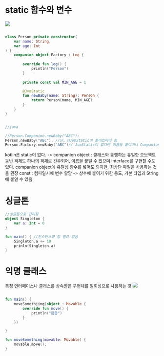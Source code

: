 # static 함수와 변수
![](https://i.imgur.com/RLblkuT.png)

```kotlin

class Person private constructor(
	var name: String,
	var age: Int
) {
	companion object Factory : Log {
	
		override fun log() {
			println("Person")
		}
		
		private const val MIN_AGE = 1

		@JvmStatic
		fun newBaby(name: String): Person {
			return Person(name, MIN_AGE)
		}
	}
}


//java

//Person.Companion.newBaby("ABC");
Person.newBaby("ABC"); //단, @JvmStatic이 붙어있어야 함
Person.Factory.newBaby("ABC")// JvmStatic이 없다면 이름을 붙이거나 Companion 붙이기
```

kotlin은 static이 없다. -> companion object : 클래스와 동행하는 유일한 오브젝트
	동반 객체도 하나의 객체로 간주되어, 이름을 붙일 수 있으며 interface를 구현할 수도 있다.
	companion object에 유틸성 함수를 넣어도 되지만, 최상단 파일을 사용하는 것을 권장
const : 컴파일시에 변수 할당 -> 상수에 붙이기 위한 용도, 기본 타입과 String에 붙일 수 있음
# 싱글톤
```kotlin
//싱글톤으로 관리됨
object Singleton {
	var a: Int = 0
}

fun main() { //인스턴스화 할 필요 없음 
	Singleton.a += 10
	prinln(Singleton.a)
}
```
# 익명 클래스
특정 인터페이스나 클래스를 상속받은 구현체를 일회성으로 사용하는 것
![](https://i.imgur.com/te3LF19.png)

```kotlin

fun main() {
	moveSomethjing(object : Movable {
		override fun move() {
			println("뭅뭅")
		}
	})

}

fun moveSomething(movable: Movable) {
	movable.move();
}
```